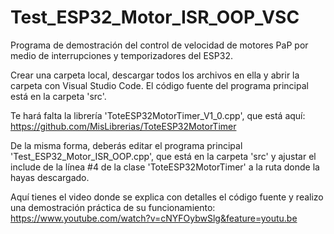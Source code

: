 # Test_ESP32_Motor_ISR_OOP_VSC
Programa de demostración del control de velocidad de motores PaP por medio de interrupciones y temporizadores del ESP32.

Crear una carpeta local, descargar todos los archivos en ella y abrir la carpeta con Visual Studio Code. 
El código fuente del programa principal está en la carpeta 'src'. 

Te hará falta la librería 'ToteESP32MotorTimer_V1_0.cpp', que está aquí: https://github.com/MisLibrerias/ToteESP32MotorTimer
  
De la misma forma, deberás editar el programa principal 'Test_ESP32_Motor_ISR_OOP.cpp', que está en la carpeta 'src' y ajustar el include de la línea #4 de la clase 'ToteESP32MotorTimer' a la ruta donde la hayas descargado.

Aquí tienes el video donde se explica con detalles el código fuente y realizo una demostración práctica de su funcionamiento: https://www.youtube.com/watch?v=cNYFOybwSlg&feature=youtu.be
  

